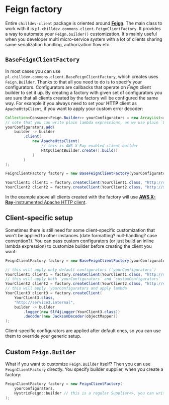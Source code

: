 <!---
# This file is part of the ChillDev-Commons.
#
# @license http://mit-license.org/ The MIT license
# @copyright 2017 © by Rafał Wrzeszcz - Wrzasq.pl.
-->

# Feign factory

Entire `chilldev-client` package is oriented around [**Feign**](https://github.com/OpenFeign/feign). The main class to work with it is `pl.chilldev.commons.client.FeignClientFactory`. It provides a way to automate your `Feign.builder()` customization. It's mainly useful when you developer multi micro-service system with a lot of clients sharing same serialization handling, authorization flow etc.

## `BaseFeignClientFactory`

In most cases you can use `pl.chilldev.commons.client.BaseFeignClientFactory`, which creates uses `Feign.Builder`. Thanks to that all you need to do is to specify your configurators. Configurators are callbacks that operate on *Feign* client builder to set it up. By creating a factory with given set of configurators you are sure that all clients created by the factory will be configured the same way. For example if you always need to set your **HTTP** client as `ApacheHttpClient`, if you want to apply your custom error decoder:

```java
Collection<Consumer<Feign.Builder>> yourConfigurators = new ArrayList<>();
// note that you can write plain lambda expressions, as we use plain `Consumer<>` interface
yourConfigurators.add(
    builder -> builder
        .client(
            new ApacheHttpClient(
                // this is AWS X-Ray enabled client builder
                HttpClientBuilder.create().build()
            )
        )
);

FeignClientFactory factory = new BaseFeignClientFactory(yourConfigurators);

YourClient1 client1 = factory.createClient(YourClient1.class, "http://service1.internal");
YourClient2 client2 = factory.createClient(YourClient2.class, "http://service2.internal");
```

In the example above all clients created with the factory will use [**AWS X-Ray**-instrumented Apache HTTP client](http://docs.aws.amazon.com/xray/latest/devguide/xray-sdk-java-httpclients.html).

## Client-specific setup

Sometimes there is still need for some client-specific customization that won't be applied to other instances (date formatting? null-handling? case convention?). You can pass custom configurators (or just build an inline lambda expression) to customize builder before creating the client you want:

```java
FeignClientFactory factory = new BaseFeignClientFactory(yourConfigurators);

// this will apply only default configurators (`yourConfigurators`)
YourClient1 client1 = factory.createClient(YourClient1.class, "http://service1.internal");
// this will apply both `yourConfigurators` and `customConfigurators`
YourClient2 client2 = factory.createClient(YourClient2.class, "http://service2.internal", customConfigurators);
// this will apply `yourConfigurators and apply lambda
YourClient3 client3 = factory.createClient(
    YourClient3.class,
    "http://service3.internal",
    builder -> builder
        .logger(new Slf4jLogger(YourClient3.class))
        .decoder(new JacksonDecoder(objectMapper))
);
```

Client-specific configurators are applied after default ones, so you can use them to override your generic setup.

## Custom `Feign.Builder`

What if you want to customize `Feign.Builder` itself? Then you can use `FeignClientFactory` directly. You specify builder supplier, when you create a factory:

```java
FeignClientFactory factory = new FeignClientFactory(
    yourConfigurators,
    HystrixFeign::builder // this is a regular Supplier<>, you can write own lambda
);
```
